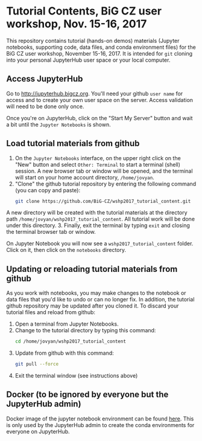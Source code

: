 # Tutorial Contents, BiG CZ user workshop, Nov. 15-16, 2017

This repository contains tutorial (hands-on demos) materials (Jupyter notebooks, supporting code, data files, and conda environment files) for the BiG CZ user workshop, November 15-16, 2017. It is intended for `git` cloning into your personal JupyterHub user space or your local computer. 

## Access JupyterHub

Go to http://jupyterhub.bigcz.org. You'll need your github `user name` for access and to create your own user space on the server. Access validation will need to be done only once.

Once you're on JupyterHub, click on the "Start My Server" button and wait a bit until the `Jupyter Notebooks` is shown.

## Load tutorial materials from github

1. On the `Jupyter Notebooks` interface, on the upper right click on the "New" button and select `Other: Terminal` to start a terminal (shell) session. A new browser tab or window will be opened, and the terminal will start on your home account directory, `/home/jovyan`.
2. "Clone" the github tutorial repository by entering the following command (you can copy and paste):
    ```bash
    git clone https://github.com/BiG-CZ/wshp2017_tutorial_content.git
    ```
A new directory will be created with the tutorial materials at the directory path `/home/jovyan/wshp2017_tutorial_content`. All tutorial work will be done under this directory.
3. Finally, exit the terminal by typing `exit` and closing the terminal browser tab or window.

On Jupyter Notebook you will now see a `wshp2017_tutorial_content` folder. Click on it, then click on the `notebooks` directory.

## Updating or reloading tutorial materials from github

As you work with notebooks, you may make changes to the notebook or data files that you'd like to undo or can no longer fix. In addition, the tutorial github repository may be updated after you cloned it. To discard your tutorial files and reload from github:
1. Open a terminal from Jupyter Notebooks.
2. Change to the tutorial directory by typing this command:
    ```bash
    cd /home/jovyan/wshp2017_tutorial_content
    ```
3. Update from github with this command:
    ```bash
    git pull --force
    ```
4. Exit the terminal window (see instructions above)


## Docker (to be ignored by everyone but the JupyterHub admin)
Docker image of the jupyter notebook environment can be found
[here](https://hub.docker.com/r/odm2/bigczworkshop/). This is only used by the JupyterHub admin to create the conda environments for everyone on JupyterHub.
